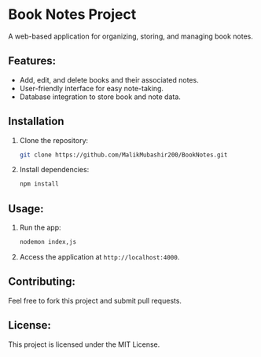 # Book Notes Project

A web-based application for organizing, storing, and managing book notes.

## Features:
- Add, edit, and delete books and their associated notes.
- User-friendly interface for easy note-taking.
- Database integration to store book and note data.

## Installation
1. Clone the repository:
   ```bash
   git clone https://github.com/MalikMubashir200/BookNotes.git
   ```
2. Install dependencies:
   ```bash
   npm install
   ```

## Usage:
1. Run the app:
   ```bash
   nodemon index,js
   ```
2. Access the application at `http://localhost:4000`.

## Contributing:
Feel free to fork this project and submit pull requests.

## License:
This project is licensed under the MIT License.
